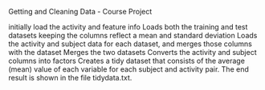 Getting and Cleaning Data - Course Project

initially load the activity and feature info
Loads both the training and test datasets
keeping the columns reflect a mean and standard deviation
Loads the activity and subject data for each dataset, and merges those columns with the dataset
Merges the two datasets
Converts the activity and subject columns into factors
Creates a tidy dataset that consists of the average (mean) value of each variable for each subject and activity pair.
The end result is shown in the file tidydata.txt.
